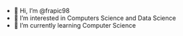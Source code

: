 - 👋 Hi, I’m @frapic98
- 👀 I’m interested in Computers Science and Data Science
- 🌱 I’m currently learning Computer Science
